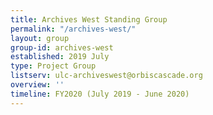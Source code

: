 ```yaml
---
title: Archives West Standing Group
permalink: "/archives-west/"
layout: group
group-id: archives-west
established: 2019 July
type: Project Group
listserv: ulc-archiveswest@orbiscascade.org
overview: ''
timeline: FY2020 (July 2019 - June 2020)
---
```


